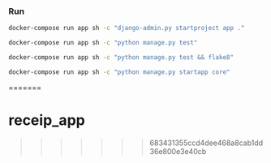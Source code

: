 ### Run

```bash
docker-compose run app sh -c "django-admin.py startproject app ."

docker-compose run app sh -c "python manage.py test"

docker-compose run app sh -c "python manage.py test && flake8"

docker-compose run app sh -c "python manage.py startapp core"

```

=======
# receip_app
>>>>>>> 683431355ccd4dee468a8cab1dd36e800e3e40cb

